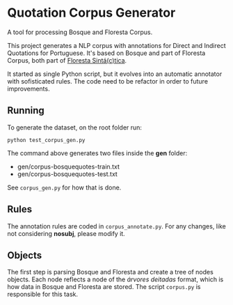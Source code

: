 # Quotation Corpus Generator

A tool for processing Bosque and Floresta Corpus.

This project generates a NLP corpus with annotations for Direct and Indirect Quotations for Portuguese. It's based on Bosque and part of Floresta Corpus, both part of [Floresta Sintá(c)tica](http://www.linguateca.pt/floresta/principal.html).

It started as single Python script, but it evolves into an automatic annotator with sofisticated rules. The code need to be refactor in order to future improvements.

## Running

To generate the dataset, on the root folder run:

```
python test_corpus_gen.py
```

The command above generates two files inside the **gen** folder:

* gen/corpus-bosquequotes-train.txt
* gen/corpus-bosquequotes-test.txt

See `corpus_gen.py` for how that is done.

## Rules

The annotation rules are coded in `corpus_annotate.py`. For any changes, like not considering **nosubj**, please modify it.

## Objects

The first step is parsing Bosque and Floresta and create a tree of nodes objects. Each node reflects a node of the *árvores deitadas* format, which is how data in Bosque and Floresta are stored. The script `corpus.py` is responsible for this task.